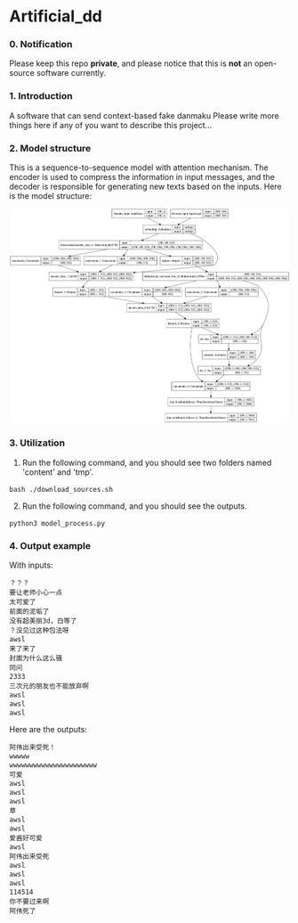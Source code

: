 # Artificial_dd

### 0. Notification
Please keep this repo **private**, and please notice that this is **not** an open-source software currently. 

### 1. Introduction
A software that can send context-based fake danmaku
Please write more things here if any of you want to describe this project...

### 2. Model structure
This is a sequence-to-sequence model with attention mechanism. The encoder is used to compress the information in input messages, and the decoder is responsible for generating new texts based on the inputs. Here is the model structure:

<p>
    <img src="model_picture/model.png"/>
</p>

### 3. Utilization
1. Run the following command, and you should see two folders named 'content' and 'tmp'.
```
bash ./download_sources.sh
```
2. Run the following command, and you should see the outputs.
```
python3 model_process.py
```

### 4. Output example

With inputs:
```
？？？
要让老师小心一点
太可爱了
前面的泥垢了
没有超美丽3d，白等了
？没见过这种包法呀
awsl
来了来了
封面为什么这么骚
同问
2333
三次元的朋友也不能放弃啊
awsl
awsl
awsl
```
Here are the outputs:
```
阿伟出来受死！
wwwww
wwwwwwwwwwwwwwwwwwwwww
可爱
awsl
awsl
awsl
草
awsl
awsl
爱酱好可爱
awsl
阿伟出来受死
awsl
awsl
awsl
114514
你不要过来啊
阿伟死了
```
